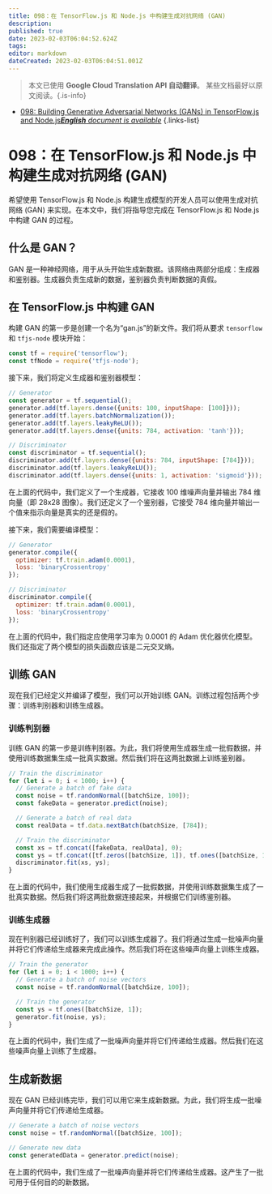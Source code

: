 ```yaml
---
title: 098：在 TensorFlow.js 和 Node.js 中构建生成对抗网络 (GAN)
description: 
published: true
date: 2023-02-03T06:04:52.624Z
tags: 
editor: markdown
dateCreated: 2023-02-03T06:04:51.001Z
---
```


> 本文已使用 **Google Cloud Translation API 自动翻译**。
某些文档最好以原文阅读。{.is-info}



- [098: Building Generative Adversarial Networks (GANs) in TensorFlow.js and Node.js***English** document is available*](/en/Knowledge-base/TensorFlow-js/Learning/098-building-generative-adversarial-networks-gans-in-tensorflow-js-and-node-js)
{.links-list}


# 098：在 TensorFlow.js 和 Node.js 中构建生成对抗网络 (GAN)

希望使用 TensorFlow.js 和 Node.js 构建生成模型的开发人员可以使用生成对抗网络 (GAN) 来实现。在本文中，我们将指导您完成在 TensorFlow.js 和 Node.js 中构建 GAN 的过程。

## 什么是 GAN？

GAN 是一种神经网络，用于从头开始生成新数据。该网络由两部分组成：生成器和鉴别器。生成器负责生成新的数据，鉴别器负责判断数据的真假。

## 在 TensorFlow.js 中构建 GAN

构建 GAN 的第一步是创建一个名为“gan.js”的新文件。我们将从要求 `tensorflow` 和 `tfjs-node` 模块开始：

```javascript
const tf = require('tensorflow');
const tfNode = require('tfjs-node');
```

接下来，我们将定义生成器和鉴别器模型：

```javascript
// Generator
const generator = tf.sequential();
generator.add(tf.layers.dense({units: 100, inputShape: [100]}));
generator.add(tf.layers.batchNormalization());
generator.add(tf.layers.leakyReLU());
generator.add(tf.layers.dense({units: 784, activation: 'tanh'}));

// Discriminator
const discriminator = tf.sequential();
discriminator.add(tf.layers.dense({units: 784, inputShape: [784]}));
discriminator.add(tf.layers.leakyReLU());
discriminator.add(tf.layers.dense({units: 1, activation: 'sigmoid'}));
```

在上面的代码中，我们定义了一个生成器，它接收 100 维噪声向量并输出 784 维向量（即 28x28 图像）。我们还定义了一个鉴别器，它接受 784 维向量并输出一个值来指示向量是真实的还是假的。

接下来，我们需要编译模型：

```javascript
// Generator
generator.compile({
  optimizer: tf.train.adam(0.0001),
  loss: 'binaryCrossentropy'
});

// Discriminator
discriminator.compile({
  optimizer: tf.train.adam(0.0001),
  loss: 'binaryCrossentropy'
});
```

在上面的代码中，我们指定应使用学习率为 0.0001 的 Adam 优化器优化模型。我们还指定了两个模型的损失函数应该是二元交叉熵。

## 训练 GAN

现在我们已经定义并编译了模型，我们可以开始训练 GAN。训练过程包括两个步骤：训练判别器和训练生成器。

### 训练判别器

训练 GAN 的第一步是训练判别器。为此，我们将使用生成器生成一批假数据，并使用训练数据集生成一批真实数据。然后我们将在这两批数据上训练鉴别器。

```javascript
// Train the discriminator
for (let i = 0; i < 1000; i++) {
  // Generate a batch of fake data
  const noise = tf.randomNormal([batchSize, 100]);
  const fakeData = generator.predict(noise);

  // Generate a batch of real data
  const realData = tf.data.nextBatch(batchSize, [784]);

  // Train the discriminator
  const xs = tf.concat([fakeData, realData], 0);
  const ys = tf.concat([tf.zeros([batchSize, 1]), tf.ones([batchSize, 1])], 0);
  discriminator.fit(xs, ys);
}
```

在上面的代码中，我们使用生成器生成了一批假数据，并使用训练数据集生成了一批真实数据。然后我们将这两批数据连接起来，并根据它们训练鉴别器。

### 训练生成器

现在判别器已经训练好了，我们可以训练生成器了。我们将通过生成一批噪声向量并将它们传递给生成器来完成此操作。然后我们将在这些噪声向量上训练生成器。

```javascript
// Train the generator
for (let i = 0; i < 1000; i++) {
  // Generate a batch of noise vectors
  const noise = tf.randomNormal([batchSize, 100]);

  // Train the generator
  const ys = tf.ones([batchSize, 1]);
  generator.fit(noise, ys);
}
```

在上面的代码中，我们生成了一批噪声向量并将它们传递给生成器。然后我们在这些噪声向量上训练了生成器。

## 生成新数据

现在 GAN 已经训练完毕，我们可以用它来生成新数据。为此，我们将生成一批噪声向量并将它们传递给生成器。

```javascript
// Generate a batch of noise vectors
const noise = tf.randomNormal([batchSize, 100]);

// Generate new data
const generatedData = generator.predict(noise);
```

在上面的代码中，我们生成了一批噪声向量并将它们传递给生成器。这产生了一批可用于任何目的的新数据。
